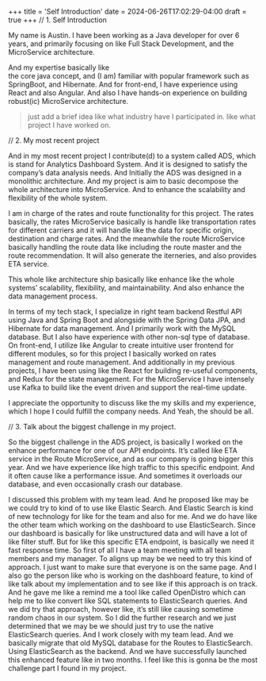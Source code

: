 +++
title = 'Self Introduction'
date = 2024-06-26T17:02:29-04:00
draft = true
+++
// 1. Self Introduction

My name is Austin. I have been working as a Java developer for over 6 years, and primarily focusing on like Full Stack Development, and the MicroService architecture.

And my expertise basically like  
the core java concept,
and (I am) familiar with popular framework such as SpringBoot, and Hibernate.
And for front-end, I have experience using React and also Angular.
And also I have hands-on experience on building robust(ic) MicroService architecture.
> just add a brief idea like what industry have I participated in. like what project I have worked on.

// 2. My most recent project

And in my most recent project I contribute(d) to a system called ADS, which is stand for Analytics Dashboard System.
And it is designed to satisfy the company’s data analysis needs. And Initially the ADS was designed in a monolithic architecture. And my project is aim to basic decompose the whole architecture into MicroService. And to enhance the scalability and flexibility of the whole system.

I am in charge of the rates and route functionality for this project. The rates basically, the rates MicroService basically is handle like transportation rates for different carriers and it will handle like the data for specific origin, destination and charge rates. And the meanwhile the route MicroService basically handling the route data like including the route master and the route recommendation. It will also generate the iterneries, and also provides ETA service.

This whole like architecture ship basically like enhance like the whole systems’ scalability, flexibility, and maintainability. And also enhance the data management process.

In terms of my tech stack, I specialize in right team backend Restful API using Java and Spring Boot and alongside with the Spring Data JPA, and Hibernate for data management. And I primarily work with the MySQL database. But I also have experience with other non-sql type of database. On front-end, I utilize like Angular to create intuitive user frontend for different modules, so for this project I basically worked on rates management and route management. And additionally in my previous projects, I have been using like the React for building re-useful components, and Redux for the state management. For the MicroService I have intensely use Kafka to build like the event driven and support the real-time update.

I appreciate the opportunity to discuss like the my skills and my experience, which I hope I could fulfill the company needs. And Yeah, the should be all.

// 3. Talk about the biggest challenge in my project.

So the biggest challenge in the ADS project, is basically I worked on the enhance performance for one of our API endpoints. It’s called like ETA service in the Route MicroService, and as our company is going bigger this year. And we have experience like high traffic to this specific endpoint. And it often cause like a performance issue. And sometimes it overloads our database, and even occasionally crash our database.

I discussed this problem with my team lead. And he proposed like may be we could try to kind of to use like Elastic Search. And Elastic Search is kind of new technology for like for the team and also for me. And we do have like the other team which working on the dashboard to use ElasticSearch. Since our dashboard is basically for like unstructured data and will have a lot of like filter stuff. But for like this specific ETA endpoint, is basically we need it fast response time. So first of all I have a team meeting with all team members and my manager. To aligns up may be we need to try this kind of approach. I just want to make sure that everyone is on the same page. And I also go the person like who is working on the dashboard feature, to kind of like talk about my implementation and to see like if this approach is on track. And he gave me like a remind me a tool like called OpenDistro which can help me to like convert like SQL statements to ElasticSearch queries. And we did try that approach, however like, it’s still like causing sometime random chaos in our system. So I did the further research and we just determined that we may be we should just try to use the native ElasticSearch queries. And I work closely with my team lead. And we basically migrate that old MySQL database for the Routes to ElasticSearch. Using ElasticSearch as the backend. And we have successfully launched this enhanced feature like in two months. I feel like this is gonna be the most challenge part I found in my project. 

